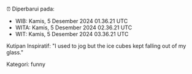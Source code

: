 ⏰ Diperbarui pada:
- WIB: Kamis, 5 Desember 2024 01.36.21 UTC
- WITA: Kamis, 5 Desember 2024 02.36.21 UTC
- WIT: Kamis, 5 Desember 2024 03.36.21 UTC

Kutipan Inspiratif:
"I used to jog but the ice cubes kept falling out of my glass."


Kategori: funny

